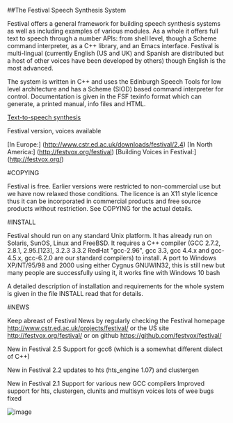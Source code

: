 ##The Festival Speech Synthesis System

Festival offers a general framework for building speech synthesis
systems as well as including examples of various modules.  As a whole
it offers full text to speech through a number APIs: from shell level,
though a Scheme command interpreter, as a C++ library, and an Emacs
interface.  Festival is multi-lingual (currently English (US and UK)
and Spanish are distributed but a host of other voices have been
developed by others) though English is the most advanced.

The system is written in C++ and uses the Edinburgh Speech Tools
for low level architecture and has a Scheme (SIOD) based command
interpreter for control.  Documentation is given in the FSF texinfo
format which can generate, a printed manual, info files and HTML.

[Text-to-speech synthesis](http://www.festvox.org/festival/)  


Festival version, voices available

[In Europe:] (http://www.cstr.ed.ac.uk/downloads/festival/2.4)
[In North America:] (http://festvox.org/festival)
[Building Voices in Festival:] (http://festvox.org/)

#COPYING

Festival is free.  Earlier versions were restricted to non-commercial
use but we have now relaxed those conditions.  The licence is an X11
style licence thus it can be incorporated in commercial products
and free source products without restriction.  See COPYING for the
actual details.

#INSTALL

Festival should run on any standard Unix platform.  It has already run
on Solaris, SunOS, Linux and FreeBSD.  It requires a C++ compiler (GCC
2.7.2, 2.8.1, 2.95.[123], 3.2.3 3.3.2 RedHat "gcc-2.96", gcc 3.3, gcc
4.4.x and gcc-4.5.x, gcc-6.2.0 are our standard compilers) to
install. A port to Windows XP/NT/95/98 and 2000 using either Cygnus
GNUWIN32, this is still new but many people are successfully using it,
it works fine with Windows 10 bash

A detailed description of installation and requirements for the whole
system is given in the file INSTALL read that for details.

#NEWS

Keep abreast of Festival News by regularly checking the Festival homepage
   http://www.cstr.ed.ac.uk/projects/festival/
or the US site
   http://festvox.org/festival/
or on github
   https://github.com/festvox/festival/

New in Festival 2.5
   Support for gcc6 (which is a somewhat different dialect of C++)

New in Festival 2.2
   updates to hts (hts_engine 1.07) and clustergen

New in Festival 2.1
   Support for various new GCC compilers
   Improved support for hts, clustergen, clunits and multisyn voices
   lots of wee bugs fixed

  ![image](https://user-images.githubusercontent.com/32505428/119219075-df33f980-bae3-11eb-9e89-1e6c7e615d33.png)

